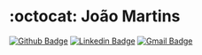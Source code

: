 # :octocat: João Martins

[![Github Badge](https://img.shields.io/badge/-Github-000?style=flat-square&logo=Github&logoColor=white&link=https://github.com/jlucas577)](https://github.com/jlucas577)
[![Linkedin Badge](https://img.shields.io/badge/-LinkedIn-blue?style=flat-square&logo=Linkedin&logoColor=white&link=https://www.linkedin.com/in/jlucas577/)](https://www.linkedin.com/in/jlucas577/)
[![Gmail Badge](https://img.shields.io/badge/-Gmail-c14438?style=flat-square&logo=Gmail&logoColor=white&link=mailto:lucasmartinsdesousa432@gmail.com)](mailto:lucasmartinsdesousa432@gmail.com)
